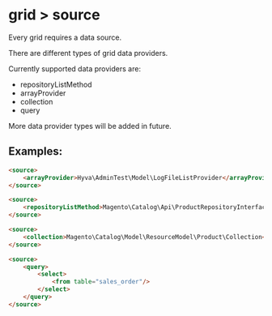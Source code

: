 # grid > source

Every grid requires a data source.

There are different types of grid data providers.

Currently supported data providers are:

* repositoryListMethod
* arrayProvider
* collection
* query

More data provider types will be added in future.

## Examples:

```html
<source>
    <arrayProvider>Hyva\AdminTest\Model\LogFileListProvider</arrayProvider>
</source>
```

```html
<source>
    <repositoryListMethod>Magento\Catalog\Api\ProductRepositoryInterface::getList</repositoryListMethod>
</source>
```

```html
<source>
    <collection>Magento\Catalog\Model\ResourceModel\Product\Collection</collection>
</source>
```

```html
<source>
    <query>
        <select>
            <from table="sales_order"/>
        </select>
    </query>
</source>
```

